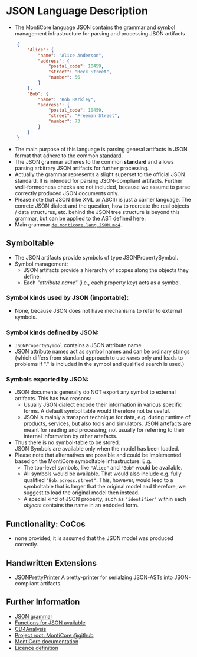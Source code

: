 <!-- (c) https://github.com/MontiCore/monticore -->

<!-- Beta-version: This is intended to become a MontiCore stable explanation. -->

# JSON Language Description

* The MontiCore language JSON contains the grammar 
  and symbol management infrastructure for parsing and processing 
  JSON artifacts
```json
    {
        "Alice": {
            "name": "Alice Anderson",
            "address": {
                "postal_code": 10459,
                "street": "Beck Street",
                "number": 56
            }
        },
        "Bob": {
            "name": "Bob Barkley",
            "address": {
                "postal_code": 10459,
                "street": "Freeman Street",
                "number": 73
            }
        }
    }
```
* The main purpose of this language is parsing general artifacts in JSON format
  that adhere to the common [standard](http://www.ecma-international.org/publications/files/ECMA-ST/ECMA-404.pdf).
* The JSON grammar adheres to the common **standard** and allows parsing 
  arbitrary JSON artifacts for further processing.
* Actually the grammar represents a slight superset to the official JSON standard. 
  It is intended for parsing JSON-compliant artifacts. Further well-formedness
  checks are not included, because we assume to parse correctly produced JSON 
  documents only.
* Please note that JSON (like XML or ASCII) is just a carrier language.
  The conrete JSON dialect and the question, how to recreate the
  real objects / data structures, etc. behind the JSON tree structure
  is beyond this grammar, but can be applied to the AST defined here.
* Main grammar [`de.monticore.lang.JSON.mc4`](src/main/grammars/de/monticore/lang/JSON.mc4).

## Symboltable
* The JSON artifacts provide symbols of type JSONPropertySymbol. 
* Symbol management:
  * JSON artifacts provide a hierarchy of scopes along the objects they define.
  * Each *"attribute name"* (i.e., each property key) acts as a symbol.

### Symbol kinds used by JSON (importable):
* None, because JSON does not have mechanisms to refer to external symbols.

### Symbol kinds defined by JSON:
* `JSONPropertySymbol` contains a JSON attribute name
* JSON attribute names act as symbol names and 
  can be ordinary strings (which differs from 
  standard approach to use `Name`s only and leads to problems if "."
  is included in the symbol and qualified search is used.)

### Symbols exported by JSON:
* JSON documents generally do NOT export any symbol to external artifacts. 
  This has two reasons:
  * Usually JSON dialect encode their information in various 
    specific forms. A default symbol table would therefore 
    not be useful.
  * JSON is mainly a transport technique for data, e.g. during runtime
    of products, services, but also tools and simulators. JSON artefacts 
    are meant for reading and processing, not usually for referring to 
    their internal information by other artefacts.
* Thus there is no symbol-table to be stored.  
  JSON Symbols are available only when the model has been loaded.
* Please note that alternatives are possible and could be implemented
  based on the MontiCore symboltable infrastructure. E.g. 
  * The top-level symbols, like `"Alice"` and `"Bob"` would be available. 
  * All symbols would be available. That would also include e.g. 
    fully qualified `"Bob.adress.street"`. This, however, would leed to a 
    symboltable that is larger that the original model and therefore,
    we suggest to load the original model then instead.
  * A special kind of JSON property, such as `"identifier"` within each
    *objects* contains the name in an endoded form.

## Functionality: CoCos
* none provided; it is assumed that the JSON model was produced correctly.

## Handwritten Extensions
* [JSONPrettyPrinter](./src/main/java/de/monticore/lang/json/prettyprint/JSONPrettyPrinter.java)
  A pretty-printer for serialzing JSON-ASTs into JSON-compliant artifacts.

## Further Information

* [JSON grammar](src/main/grammars/de/monticore/lang/JSON.mc4)
* [Functions for JSON available](./README.md)
* [CD4Analysis](https://git.rwth-aachen.de/monticore/cd4analysis/cd4analysis)
* [Project root: MontiCore @github](https://github.com/MontiCore/monticore)
* [MontiCore documentation](http://www.monticore.de/)
* [Licence definition](https://github.com/MontiCore/monticore/blob/master/00.org/Licenses/LICENSE-MONTICORE-3-LEVEL.md)

